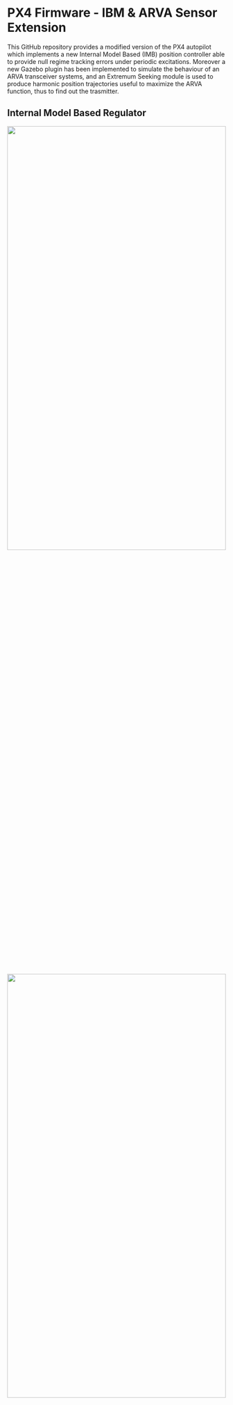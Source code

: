 # PX4 Firmware - IBM & ARVA Sensor Extension
This GitHub repository provides a modified version of the PX4 autopilot which implements a new Internal Model Based (IMB) position controller able to provide null regime tracking errors under periodic excitations. Moreover a new Gazebo plugin has been implemented to simulate the behaviour of an ARVA transceiver systems, and an Extremum Seeking module is used to produce harmonic position trajectories useful to maximize the ARVA function, thus to find out the trasmitter.

## Internal Model Based Regulator
<img src="https://github.com/lorenzogentilini/ab_es_proj_firmware/blob/branch/airborne/support_files/sitl.png" width = 100% height = 50% />
<img src="https://github.com/lorenzogentilini/ab_es_proj_firmware/blob/branch/airborne/support_files/hitl.png" width = 100% height = 50% />

## Authors
  * Ilario Antonio Azzollini - Phd Student
    * Email: ilario.azzollini@unibo.it
  * Nicola Mimmo - Junior Assistant Professor
    * Email: nicola.mimmmo2@unibo.it
  * Lorenzo Gentilini - Phd Student
    * Email: lorenzo.gentilini6@unibo.it

## References
*If you use the ARVA plugin or this IMB regulator for your academic research, please cite our related papers.*
* I.A. Azzollini, N. Mimmo, and L. Marconi. **An Extremum Seeking Approach to Search and Rescue Operations in Avalanches using ARVA**. IFAC-PapersOnLine, 53(2):1627-1632, 2020. 21th IFAC World Congress. ([PDF](https://www.sciencedirect.com/science/article/abs/pii/S2405896320328706), [BibTex](https://github.com/lorenzogentilini/ab_es_proj_firmware/blob/branch/airborne/support_files/bib_ifac.txt)).
* **Paper Title**, Authors, Conference/Journal/Date ([PDF](link to pdf), [BibTex](link to bib)).

## 1. System Prerequisites
### 1.1 Ubuntu and ROS
In order to build and run this autopilot, with the simulated ARVA plugin for Gazebo, one of the following options is required:
* Ubuntu 64-bit 16.04 with ROS Kinetic.
* Ubuntu 64-bit 18.04 with ROS Melodic.

Please follow the official [ROS Tutorial](http://wiki.ros.org/ROS/Installation) for installation.

### 1.2 MAVROS and GeographicLib
Install ROS repositories for mavros:
```
sudo apt-get install ros-*ros_distro*-mavros ros-*ros_distro*-mavros-extras
```
Install [GeographicLib](https://geographiclib.sourceforge.io/) dataset by running:
```
cd mavros/mavros/scripts
sudo ./install_geographiclib_datasets.sh
```

### 1.3 Gazebo Simulator
Install Gazebo simulator:
```
sudo apt-get install ros-*ros_distro*-gazebo-ros-pkgs ros-*ros_distro*-gazebo-ros-control
```

## 2. Build Autopilot
Clone the code from GitHub repository:
```
git clone https://github.com/lorenzogentilini/ab_es_proj_firmware.git --recursive
```
Then build the code in simulation mode by running:
```
cd ab_es_proj_firmware
DONT_RUN=1 make px4_sitl_default gazebo
```
If you want build the code for a specific platform, run:
```
cd ab_es_proj_firmware
DONT_RUN=1 make px4_fmu-v*Your_Specific_Platform*_default
```
Currently IBM regulator and Extremum Seeking module are available in simulation and for Pixhawk Cube:
```
cd ab_es_proj_firmware
DONT_RUN=1 make px4_fmu-v3_default
```
To run the autopilot in simulation mode, without ROS interface, type:
```
cd ab_es_proj_firmware
make px4_sitl_default gazebo
```
These command will launch a Gazebo simulation by spawning an Iris drone model already endowed of an ARVA receiver and producing an empty world with an ARVA transmitter at coordinates:
```
X =  50.0 m
Y = -50.0 m
Z =  0.0 m
```
and with rotations:
```
Y = 10.0°
R = 155.0°
P = 0.0°
```

## 3. Extremum Seeking Example
In order to execute the Extremum Seeking module, once the simulation has been launched, run (on px4 console):
```
extremum_seeking start
```
The drone then starts to find the ARVA transmitter poses at *[50.0, -50.0, 0.0]*, by following setpoints provided by the Bounded Update Rate algorithm.

In order to change such position one can modify the header file *Tools/sitl_gazebo/include/gazebo_arva_plugin.h*.
